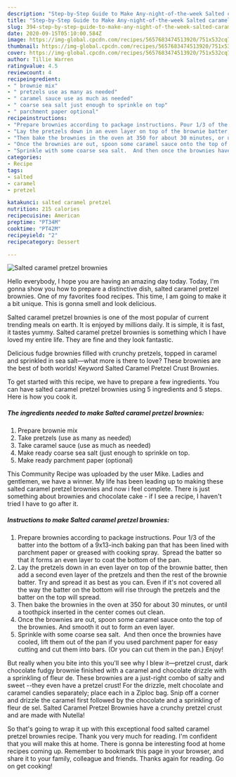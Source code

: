 ```yaml
---
description: "Step-by-Step Guide to Make Any-night-of-the-week Salted caramel pretzel brownies"
title: "Step-by-Step Guide to Make Any-night-of-the-week Salted caramel pretzel brownies"
slug: 394-step-by-step-guide-to-make-any-night-of-the-week-salted-caramel-pretzel-brownies
date: 2020-09-15T05:10:00.584Z
image: https://img-global.cpcdn.com/recipes/5657683474513920/751x532cq70/salted-caramel-pretzel-brownies-recipe-main-photo.jpg
thumbnail: https://img-global.cpcdn.com/recipes/5657683474513920/751x532cq70/salted-caramel-pretzel-brownies-recipe-main-photo.jpg
cover: https://img-global.cpcdn.com/recipes/5657683474513920/751x532cq70/salted-caramel-pretzel-brownies-recipe-main-photo.jpg
author: Tillie Warren
ratingvalue: 4.5
reviewcount: 4
recipeingredient:
- " brownie mix"
- " pretzels use as many as needed"
- " caramel sauce use as much as needed"
- " coarse sea salt just enough to sprinkle on top"
- " parchment paper optional"
recipeinstructions:
- "Prepare brownies according to package instructions. Pour 1/3 of the batter into the bottom of a 9x13-inch baking pan that has been lined with parchment paper or greased with cooking spray.  Spread the batter so that it forms an even layer to coat the bottom of the pan."
- "Lay the pretzels down in an even layer on top of the brownie batter, then add a second even layer of the pretzels and then the rest of the brownie batter. Try and spread it as best as you can. Even if it&#39;s not covered all the way the batter on the bottom will rise through the pretzels and the batter on the top will spread."
- "Then bake the brownies in the oven at 350 for about 30 minutes, or until a toothpick inserted in the center comes out clean."
- "Once the brownies are out, spoon some caramel sauce onto the top of the brownies. And smooth it out to form an even layer."
- "Sprinkle with some coarse sea salt.  And then once the brownies have cooled, lift them out of the pan if you used parchment paper for easy cutting and cut them into bars. (Or you can cut them in the pan.) Enjoy!"
categories:
- Recipe
tags:
- salted
- caramel
- pretzel

katakunci: salted caramel pretzel 
nutrition: 215 calories
recipecuisine: American
preptime: "PT34M"
cooktime: "PT42M"
recipeyield: "2"
recipecategory: Dessert

---
```



![Salted caramel pretzel brownies](https://img-global.cpcdn.com/recipes/5657683474513920/751x532cq70/salted-caramel-pretzel-brownies-recipe-main-photo.jpg)

Hello everybody, I hope you are having an amazing day today. Today, I'm gonna show you how to prepare a distinctive dish, salted caramel pretzel brownies. One of my favorites food recipes. This time, I am going to make it a bit unique. This is gonna smell and look delicious.

Salted caramel pretzel brownies is one of the most popular of current trending meals on earth. It is enjoyed by millions daily. It is simple, it is fast, it tastes yummy. Salted caramel pretzel brownies is something which I have loved my entire life. They are fine and they look fantastic.

Delicious fudge brownies filled with crunchy pretzels, topped in caramel and sprinkled in sea salt—what more is there to love? These brownies are the best of both worlds! Keyword Salted Caramel Pretzel Crust Brownies.


To get started with this recipe, we have to prepare a few ingredients. You can have salted caramel pretzel brownies using 5 ingredients and 5 steps. Here is how you cook it.

<!--inarticleads1-->

##### The ingredients needed to make Salted caramel pretzel brownies:

1. Prepare  brownie mix
1. Take  pretzels (use as many as needed)
1. Take  caramel sauce (use as much as needed)
1. Make ready  coarse sea salt (just enough to sprinkle on top.
1. Make ready  parchment paper (optional)


This Community Recipe was uploaded by the user Mike. Ladies and gentlemen, we have a winner. My life has been leading up to making these salted caramel pretzel brownies and now i feel complete. There is just something about brownies and chocolate cake - if I see a recipe, I haven&#39;t tried I have to go after it. 

<!--inarticleads2-->

##### Instructions to make Salted caramel pretzel brownies:

1. Prepare brownies according to package instructions. Pour 1/3 of the batter into the bottom of a 9x13-inch baking pan that has been lined with parchment paper or greased with cooking spray.  Spread the batter so that it forms an even layer to coat the bottom of the pan.
1. Lay the pretzels down in an even layer on top of the brownie batter, then add a second even layer of the pretzels and then the rest of the brownie batter. Try and spread it as best as you can. Even if it&#39;s not covered all the way the batter on the bottom will rise through the pretzels and the batter on the top will spread.
1. Then bake the brownies in the oven at 350 for about 30 minutes, or until a toothpick inserted in the center comes out clean.
1. Once the brownies are out, spoon some caramel sauce onto the top of the brownies. And smooth it out to form an even layer.
1. Sprinkle with some coarse sea salt.  And then once the brownies have cooled, lift them out of the pan if you used parchment paper for easy cutting and cut them into bars. (Or you can cut them in the pan.) Enjoy!


But really when you bite into this you&#39;ll see why I blew it—pretzel crust, dark chocolate fudgy brownie finished with a caramel and chocolate drizzle with a sprinkling of fleur de. These brownies are a just-right combo of salty and sweet --they even have a pretzel crust! For the drizzle, melt chocolate and caramel candies separately; place each in a Ziploc bag. Snip off a corner and drizzle the caramel first followed by the chocolate and a sprinkling of fleur de sel. Salted Caramel Pretzel Brownies have a crunchy pretzel crust and are made with Nutella! 

So that's going to wrap it up with this exceptional food salted caramel pretzel brownies recipe. Thank you very much for reading. I'm confident that you will make this at home. There is gonna be interesting food at home recipes coming up. Remember to bookmark this page in your browser, and share it to your family, colleague and friends. Thanks again for reading. Go on get cooking!
